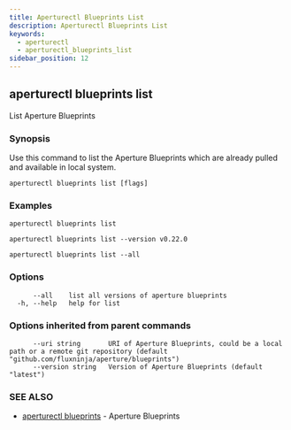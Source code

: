 ```yaml
---
title: Aperturectl Blueprints List
description: Aperturectl Blueprints List
keywords:
  - aperturectl
  - aperturectl_blueprints_list
sidebar_position: 12
---
```


## aperturectl blueprints list

List Aperture Blueprints

### Synopsis

Use this command to list the Aperture Blueprints which are already pulled and available in local system.

```
aperturectl blueprints list [flags]
```

### Examples

```
aperturectl blueprints list

aperturectl blueprints list --version v0.22.0

aperturectl blueprints list --all
```

### Options

```
      --all    list all versions of aperture blueprints
  -h, --help   help for list
```

### Options inherited from parent commands

```
      --uri string       URI of Aperture Blueprints, could be a local path or a remote git repository (default "github.com/fluxninja/aperture/blueprints")
      --version string   Version of Aperture Blueprints (default "latest")
```

### SEE ALSO

- [aperturectl blueprints](aperturectl_blueprints.md) - Aperture Blueprints
